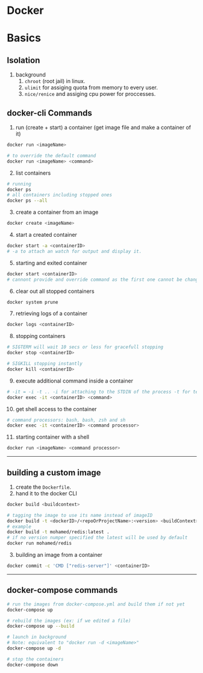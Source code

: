 # Docker
# Basics
## Isolation
1. background
   1. `chroot` (root jail) in linux.
   2. `ulimit` for assiging quota from memory to every user.
   3. `nice/renice` and assiging cpu power for proccesses.


## docker-cli Commands

1. run (create + start) a container (get image file and make a container of it)
```bash
docker run <imageName>

# to override the default command
docker run <imageName> <command>
```

2. list containers
```bash
# running
docker ps
# all containers including stopped ones
docker ps --all
```

3. create a container from an image
```bash
docker create <imageName>
```

4. start a created container
```bash
docker start -a <containerID>
# -a to attach an watch for output and display it.
```

5. starting and exited container
```bash
docker start <containerID>
# cannont provide and override command as the first one cannot be changed
```

6. clear out all stopped containers
```bash
docker system prune
```

7. retrieving logs of a container
```bash
docker logs <containerID>
```
8. stopping containers
```bash
# SIGTERM will wait 10 secs or less for gracefull stopping
docker stop <containerID>

# SIGKILL stopping instantly
docker kill <containerID>
```

9. execute additional command inside a container
```bash
# -it = -i -t .. -i for attaching to the STDIN of the process -t for teletyping and formatting .. without it the prompt will be returned instantly to the container
docker exec -it <containerID> <command>
```

10. get shell access to the container
```bash
# command processors: bash, bash, zsh and sh
docker exec -it <containerID> <command processor>
```

11. starting container with a shell
```bash
docker run <imageName> <command processor>
```
___
## building a custom image
1. create the ``Dockerfile``.
2. hand it to the docker CLI
```bash
docker build <buildcontext>

# tagging the image to use its name instead of imageID
docker build -t <dockerID>/<repoOrProjectName>:<version> <buildContext>
# example
docker build -t mohamed/redis:latest .
# if no version numper specified the latest will be used by default
docker run mohamed/redis
```

3. building an image from a container
```bash
docker commit -c 'CMD ["redis-server"]' <containerID>
```
___
## docker-compose commands

```bash
# run the images from docker-compose.yml and build them if not yet
docker-compose up

# rebuild the images (ex: if we edited a file)
docker-compose up --build

# launch in background
# Note: equivalent to "docker run -d <imageName>"
docker-compose up -d

# stop the containers
docker-compose down
```




